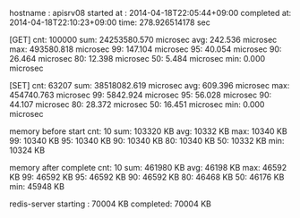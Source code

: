 hostname    : apisrv08
started at  : 2014-04-18T22:05:44+09:00
completed at: 2014-04-18T22:10:23+09:00
time: 278.926514178 sec

[GET]
cnt: 100000
sum: 24253580.570 microsec
avg:   242.536 microsec
max: 493580.818 microsec
 99:   147.104 microsec
 95:    40.054 microsec
 90:    26.464 microsec
 80:    12.398 microsec
 50:     5.484 microsec
min:     0.000 microsec

[SET]
cnt: 63207
sum: 38518082.619 microsec
avg:   609.396 microsec
max: 454740.763 microsec
 99:  5842.924 microsec
 95:    56.028 microsec
 90:    44.107 microsec
 80:    28.372 microsec
 50:    16.451 microsec
min:     0.000 microsec

memory before start
cnt: 10
sum: 103320 KB
avg: 10332 KB
max: 10340 KB
 99: 10340 KB
 95: 10340 KB
 90: 10340 KB
 80: 10340 KB
 50: 10332 KB
min: 10324 KB

memory after complete
cnt: 10
sum: 461980 KB
avg: 46198 KB
max: 46592 KB
 99: 46592 KB
 95: 46592 KB
 90: 46592 KB
 80: 46468 KB
 50: 46176 KB
min: 45948 KB

redis-server
starting : 70004 KB
completed: 70004 KB
